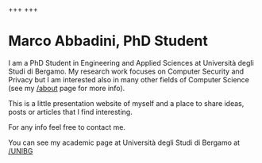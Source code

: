 +++
+++
# Marco Abbadini, PhD Student

I am a PhD Student in Engineering and Applied Sciences at Università degli Studi di Bergamo. My research work focuses on Computer Security and Privacy but I am interested also in many other fields of Computer Science (see my [/about](/about) page for more info).

This is a little presentation website of myself and a place to share ideas, posts or articles that I find interesting.

For any info feel free to contact me.

You can see my academic page at Università degli Studi di Bergamo at [/UNIBG](https://cs.unibg.it/abbadini)

